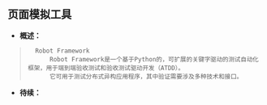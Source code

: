 ## 页面模拟工具
- **概述：**
>       Robot Framework
>           Robot Framework是一个基于Python的，可扩展的关键字驱动的测试自动化框架，用于端到端验收测试和验收测试驱动开发（ATDD）。
>           它可用于测试分布式异构应用程序，其中验证需要涉及多种技术和接口。
>
>
>
>
>
>
>
>
>
>
>
>
>
>
>
>
>

- **待续：**
>
>
>
>
>
>
>
>
>
>
>
>
>
>
>
>
>
>
>
>
>
